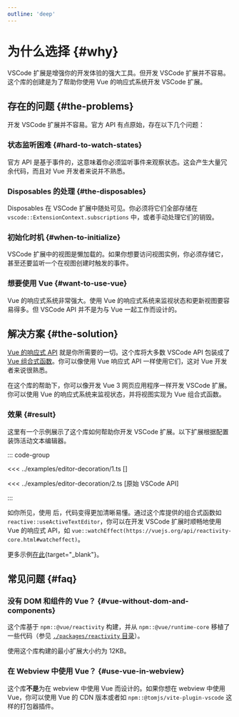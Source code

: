 ```yaml
---
outline: 'deep'
---
```


# 为什么选择 <ReactiveVscode /> {#why}

VSCode 扩展是增强你的开发体验的强大工具。但开发 VSCode 扩展并不容易。这个库的创建是为了帮助你使用 Vue 的响应式系统开发 VSCode 扩展。

## 存在的问题 {#the-problems}

开发 VSCode 扩展并不容易。官方 API 有点原始，存在以下几个问题：

### 状态监听困难 {#hard-to-watch-states}

官方 API 是基于事件的，这意味着你必须监听事件来观察状态。这会产生大量冗余代码，而且对 Vue 开发者来说并不熟悉。

### Disposables 的处理 {#the-disposables}

Disposables 在 VSCode 扩展中随处可见。你必须将它们全部存储在 `vscode::ExtensionContext.subscriptions` 中，或者手动处理它们的销毁。

### 初始化时机 {#when-to-initialize}

VSCode 扩展中的视图是懒加载的。如果你想要访问视图实例，你必须存储它，甚至还要监听一个在视图创建时触发的事件。

### 想要使用 Vue {#want-to-use-vue}

Vue 的响应式系统非常强大。使用 Vue 的响应式系统来监视状态和更新视图要容易得多。但 VSCode API 并不是为与 Vue 一起工作而设计的。

## 解决方案 {#the-solution}

[Vue 的响应式 API](https://vuejs.org/api/reactivity-core.html) 就是你所需要的一切。这个库将大多数 VSCode API 包装成了 [Vue 组合式函数](https://vuejs.org/guide/reusability/composables.html)。你可以像使用 Vue 响应式 API 一样使用它们，这对 Vue 开发者来说很熟悉。

在这个库的帮助下，你可以像开发 Vue 3 网页应用程序一样开发 VSCode 扩展。你可以使用 Vue 的响应式系统来监视状态，并将视图实现为 Vue 组合式函数。

### 效果 {#result}

这里有一个示例展示了这个库如何帮助你开发 VSCode 扩展。以下扩展根据配置装饰活动文本编辑器。

::: code-group

<<< ../examples/editor-decoration/1.ts [<ReactiveVscode2 />]

<<< ../examples/editor-decoration/2.ts [原始 VSCode API]

:::

如你所见，使用 <ReactiveVscode /> 后，代码变得更加清晰易懂。通过这个库提供的组合式函数如 `reactive::useActiveTextEditor`，你可以在开发 VSCode 扩展时顺畅地使用 Vue 的响应式 API，如 `vue::watchEffect(https://vuejs.org/api/reactivity-core.html#watcheffect)`。

更多示例[在此](../examples/){target="_blank"}。

## 常见问题 {#faq}

### 没有 DOM 和组件的 Vue？ {#vue-without-dom-and-components}

这个库基于 `npm::@vue/reactivity` 构建，并从 `npm::@vue/runtime-core` 移植了一些代码（参见 [`./packages/reactivity` 目录](https://github.com/kermanx/reactive-vscode/tree/main/packages/reactivity)）。

使用这个库构建的最小扩展大小约为 12KB。

### 在 Webview 中使用 Vue？ {#use-vue-in-webview}

这个库**不是**为在 webview 中使用 Vue 而设计的。如果你想在 webview 中使用 Vue，你可以使用 Vue 的 CDN 版本或者如 `npm::@tomjs/vite-plugin-vscode` 这样的打包器插件。
